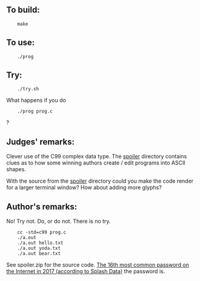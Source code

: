## To build:

```<!---sh-->
    make
```


## To use:

```<!---sh-->
    ./prog
```


## Try:

```<!---sh-->
    ./try.sh
```

What happens if you do

```<!---sh-->
    ./prog prog.c
```

?


## Judges' remarks:

Clever use of the C99 complex data type. The [spoiler](spoiler/) directory
contains clues as to how some winning authors create / edit programs into ASCII
shapes.

With the source from the [spoiler](spoiler/) directory could you make the code
render for a larger terminal window?  How about adding more glyphs?


## Author's remarks:

No!  Try not.  Do, or do not.  There is no try.

```<!---sh-->
    cc -std=c99 prog.c
    ./a.out
    ./a.out hello.txt
    ./a.out yoda.txt
    ./a.out bear.txt
```

See spoiler.zip for the source code.
[The 16th most common password on the Internet in 2017 (according to Splash Data)][1] the password is.

[1]: https://en.wikipedia.org/wiki/List_of_the_most_common_passwords

<!--

    Copyright © 1984-2024 by Landon Curt Noll. All Rights Reserved.

    You are free to share and adapt this file under the terms of this license:

	Creative Commons Attribution-ShareAlike 4.0 International (CC BY-SA 4.0)

    For more information, see:

	https://creativecommons.org/licenses/by-sa/4.0/

-->
